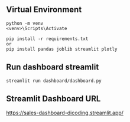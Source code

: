 ## Virtual Environment
```
python -m venv 
<venv>\Scripts\Activate

pip install -r requirements.txt
or
pip install pandas joblib streamlit plotly

```

## Run dashboard streamlit
`streamlit run dashboard/dashboard.py`

## Streamlit Dashboard URL
https://sales-dashboard-dicoding.streamlit.app/
